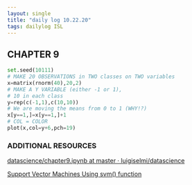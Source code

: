```yaml
---
layout: single
title: "daily log 10.22.20"
tags: dailylog ISL
---
```


## CHAPTER 9

```python
set.seed(10111)
# MAKE 20 OBSERVATIONS in TWO classes on TWO variables
x=matrix(rnorm(40),20,2)
# MAKE A Y VARIABLE (either -1 or 1),
# 10 in each class
y=rep(c(-1,1),c(10,10))
# We are moving the means from 0 to 1 (WHY!?)
x[y==1,]=x[y==1,]+1
# COL = COLOR
plot(x,col=y+6,pch=19)
```

### ADDITIONAL RESOURCES

[datascience/chapter9.ipynb at master · luigiselmi/datascience](https://github.com/luigiselmi/datascience/blob/master/r/stat_learning/chapter9.ipynb)

[Support Vector Machines Using svm() function](https://rstudio-pubs-static.s3.amazonaws.com/271792_96b51b7fa2af4b3f808d04f3f3051516.html)